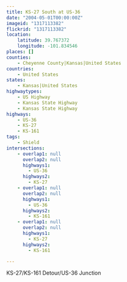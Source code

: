```yaml
---
title: KS-27 South at US-36
date: "2004-05-01T00:00:00Z"
imageid: "1317113382"
flickrid: "1317113382"
location:
    latitude: 39.767372
    longitude: -101.834546
places: []
counties:
    - Cheyenne County|Kansas|United States
countries:
    - United States
states:
    - Kansas|United States
highwaytypes:
    - US Highway
    - Kansas State Highway
    - Kansas State Highway
highways:
    - US-36
    - KS-27
    - KS-161
tags:
    - Shield
intersections:
    - overlap1: null
      overlap2: null
      highways1:
        - US-36
      highways2:
        - KS-27
    - overlap1: null
      overlap2: null
      highways1:
        - US-36
      highways2:
        - KS-161
    - overlap1: null
      overlap2: null
      highways1:
        - KS-27
      highways2:
        - KS-161

---
```

KS-27/KS-161 Detour/US-36 Junction